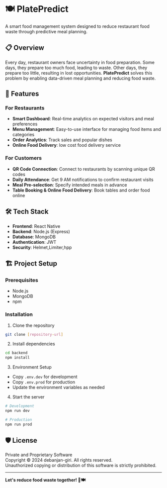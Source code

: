 # 🍽️ PlatePredict

A smart food management system designed to reduce restaurant food waste through predictive meal planning.

## 📋 Overview

Every day, restaurant owners face uncertainty in food preparation. Some days, they prepare too much food, leading to waste. Other days, they prepare too little, resulting in lost opportunities. **PlatePredict** solves this problem by enabling data-driven meal planning and reducing food waste.

## 🚀 Features

### For Restaurants

- **Smart Dashboard**: Real-time analytics on expected visitors and meal preferences
- **Menu Management**: Easy-to-use interface for managing food items and categories
- **Order Analytics**: Track sales and popular dishes
- **Online Food Delivery**: low cost food delivery service

### For Customers

- **QR Code Connection**: Connect to restaurants by scanning unique QR codes
- **Daily Attendance**: Get 9 AM notifications to confirm restaurant visits
- **Meal Pre-selection**: Specify intended meals in advance
- **Table Booking & Online Food Delivery**: Book tables and order food online

## 🛠️ Tech Stack

- **Frontend**: React Native
- **Backend**: Node.js (Express)
- **Database**: MongoDB
- **Authentication**: JWT
- **Security**: Helmet,Limiter,hpp 

## 🏗️ Project Setup

### Prerequisites

- Node.js
- MongoDB
- npm

### Installation

1. Clone the repository

```bash
git clone [repository-url]
```

2. Install dependencies

```bash
cd backend
npm install
```

3. Environment Setup

- Copy `.env.dev` for development
- Copy `.env.prod` for production
- Update the environment variables as needed

4. Start the server

```bash
# Development
npm run dev

# Production
npm run prod
```

## 🛡️ License

Private and Proprietary Software  
Copyright © 2024 debanjan-giri. All rights reserved.  
Unauthorized copying or distribution of this software is strictly prohibited.

---

**Let's reduce food waste together! 🌱🍽️**

